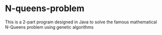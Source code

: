 # N-queens-problem
This is a 2-part program designed in Java to solve the famous mathematical N-Queens problem using genetic algorithms
